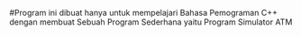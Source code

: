 
#Program ini dibuat hanya untuk mempelajari Bahasa Pemograman C++ dengan membuat Sebuah Program Sederhana yaitu Program Simulator ATM
